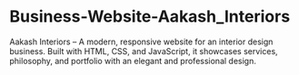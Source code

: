 # Business-Website-Aakash_Interiors
Aakash Interiors – A modern, responsive website for an interior design business. Built with HTML, CSS, and JavaScript, it showcases services, philosophy, and portfolio with an elegant and professional design.
